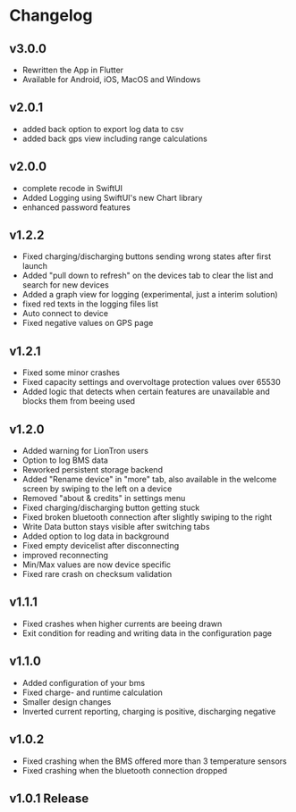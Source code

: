 # Changelog

## v3.0.0

- Rewritten the App in Flutter
- Available for Android, iOS, MacOS and Windows

## v2.0.1

- added back option to export log data to csv
- added back gps view including range calculations

## v2.0.0

- complete recode in SwiftUI
- Added Logging using SwiftUI's new Chart library
- enhanced password features

## v1.2.2

- Fixed charging/discharging buttons sending wrong states after first launch
- Added "pull down to refresh" on the devices tab to clear the list and search for new devices
- Added a graph view for logging (experimental, just a interim solution)
- fixed red texts in the logging files list
- Auto connect to device
- Fixed negative values on GPS page

## v1.2.1

- Fixed some minor crashes
- Fixed capacity settings and overvoltage protection values over 65530
- Added logic that detects when certain features are unavailable and blocks them from beeing used

## v1.2.0

- Added warning for LionTron users
- Option to log BMS data
- Reworked persistent storage backend
- Added "Rename device" in "more" tab, also available in the welcome screen by swiping to the left on a device
- Removed "about & credits" in settings menu
- Fixed charging/discharging button getting stuck
- Fixed broken bluetooth connection after slightly swiping to the right
- Write Data button stays visible after switching tabs
- Added option to log data in background
- Fixed empty devicelist after disconnecting
- improved reconnecting
- Min/Max values are now device specific
- Fixed rare crash on checksum validation

## v1.1.1

- Fixed crashes when higher currents are beeing drawn
- Exit condition for reading and writing data in the configuration page

## v1.1.0

- Added configuration of your bms
- Fixed charge- and runtime calculation
- Smaller design changes
- Inverted current reporting, charging is positive, discharging negative

## v1.0.2

- Fixed crashing when the BMS offered more than 3 temperature sensors
- Fixed crashing when the bluetooth connection dropped

## v1.0.1 Release
